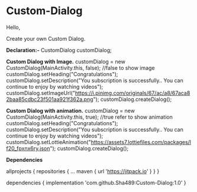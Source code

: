 # Custom-Dialog

Hello, 

Create your own Custom Dialog.

**Declaration:-**
CustomDialog customDialog;

**Custom Dialog with Image.** 
  customDialog = new CustomDialog(MainActivity.this, false); //false to show image
  customDialog.setHeading("Congratulations");
  customDialog.setDescription("You subscription is successfully.. You can continue to enjoy by watching videos");
  customDialog.setImageUrl("https://i.pinimg.com/originals/67/ac/a8/67aca82baa85cdbc23f501aa921f362a.png");
  customDialog.createDialog();


**Custom Dialog with animation.**
  customDialog = new CustomDialog(MainActivity.this, true); //true refer to show animation
  customDialog.setHeading("Congratulations");
  customDialog.setDescription("You subscription is successfully.. You can continue to enjoy by watching videos");
  customDialog.setLottieAnimation("https://assets7.lottiefiles.com/packages/lf20_fpxnx6ry.json");
  customDialog.createDialog();


**Dependencies**

allprojects {
		repositories {
			...
			maven { url 'https://jitpack.io' }
		}
	}
  
  
  dependencies {
	        implementation 'com.github.Sha489:Custom-Dialog:1.0'
	}
  
  
